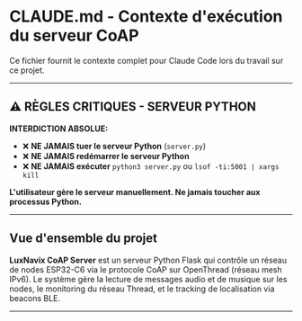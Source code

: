 # CLAUDE.md - Contexte d'exécution du serveur CoAP

Ce fichier fournit le contexte complet pour Claude Code lors du travail sur ce projet.

---

## ⚠️ RÈGLES CRITIQUES - SERVEUR PYTHON

**INTERDICTION ABSOLUE:**
- ❌ **NE JAMAIS tuer le serveur Python** (`server.py`)
- ❌ **NE JAMAIS redémarrer le serveur Python**
- ❌ **NE JAMAIS exécuter** `python3 server.py` ou `lsof -ti:5001 | xargs kill`

**L'utilisateur gère le serveur manuellement. Ne jamais toucher aux processus Python.**

---

## Vue d'ensemble du projet

**LuxNavix CoAP Server** est un serveur Python Flask qui contrôle un réseau de nodes ESP32-C6 via le protocole CoAP sur OpenThread (réseau mesh IPv6). Le système gère la lecture de messages audio et de musique sur les nodes, le monitoring du réseau Thread, et le tracking de localisation via beacons BLE.

---
